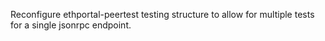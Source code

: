 Reconfigure ethportal-peertest testing structure to allow for multiple tests for a single jsonrpc endpoint.
